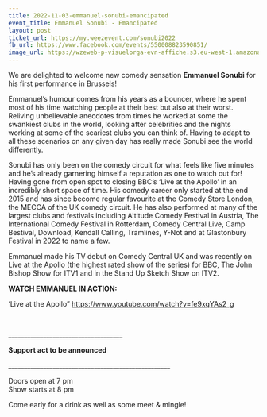 ```yaml
---
title: 2022-11-03-emmanuel-sonubi-emancipated
event_title: Emmanuel Sonubi - Emancipated
layout: post
ticket_url: https://my.weezevent.com/sonubi2022
fb_url: https://www.facebook.com/events/550008823590851/
image_url: https://wzeweb-p-visuelorga-evn-affiche.s3.eu-west-1.amazonaws.com/affiche_884682.jpg
---
```

<p> We are delighted to welcome new comedy sensation <strong>Emmanuel Sonubi</strong> for his first performance in Brussels!</p>
<p> Emmanuel’s humour comes from his years as a bouncer, where he spent most of his time watching people at their best but also at their worst. Reliving unbelievable anecdotes from times he worked at some the swankiest clubs in the world, looking after celebrities and the nights working at some of the scariest clubs you can think of. Having to adapt to all these scenarios on any given day has really made Sonubi see the world differently.</p>
<p> Sonubi has only been on the comedy circuit for what feels like five minutes and he’s already garnering himself a reputation as one to watch out for! Having gone from open spot to closing BBC’s ‘Live at the Apollo’ in an incredibly short space of time. His comedy career only started at the end 2015 and has since become regular favourite at the Comedy Store London, the MECCA of the UK comedy circuit. He has also performed at many of the largest clubs and festivals including Altitude Comedy Festival in Austria, The International Comedy Festival in Rotterdam, Comedy Central Live, Camp Bestival, Download, Kendall Calling, Tramlines, Y-Not and at Glastonbury Festival in 2022 to name a few.</p>
<p> Emmanuel made his TV debut on Comedy Central UK and was recently on Live at the Apollo (the highest rated show of the series) for BBC, The John Bishop Show for ITV1 and in the Stand Up Sketch Show on ITV2.</p>
<p> <strong>WATCH EMMANUEL IN ACTION:</strong></p>
<p> ‘Live at the Apollo” <a href="https://www.youtube.com/watch?v=fe9xqYAs2_g" target="_blank">https://www.youtube.com/watch?<wbr>v=fe9xqYAs2_g</wbr></a></p>
<p>  </p>
<p> ____________________________________</p>
<p> <strong>Support act to be announced</strong></p>
<p> ___________________________________________________</p>
<p> Doors open at 7 pm<br>Show starts at 8 pm  </p>
<p> Come early for a drink as well as some meet &amp; mingle!</p>
